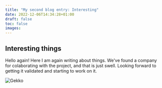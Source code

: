 ```yaml
---
title: "My second blog entry: Interesting"
date: 2022-12-06T14:34:28+01:00
draft: false
toc: false
images:
---
```


## Interesting things
Hello again! Here I am again writing about things. We've found a company for colaborating with the project, and that is just swell. Looking forward to getting it validated and starting to work on it.

![Gekko](/interesting-animals-35-728-66855356.jpg)